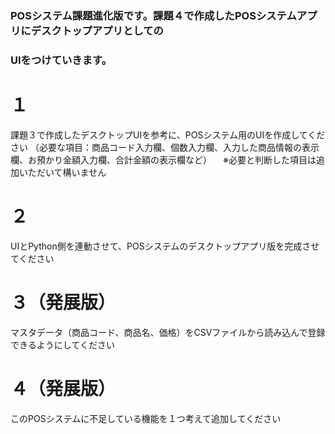 ### POSシステム課題進化版です。課題４で作成したPOSシステムアプリにデスクトップアプリとしての
### UIをつけていきます。


# １
課題３で作成したデスクトップUIを参考に、POSシステム用のUIを作成してください
（必要な項目：商品コード入力欄、個数入力欄、入力した商品情報の表示欄、お預かり金額入力欄、合計金額の表示欄など）
　※必要と判断した項目は追加いただいて構いません
 
# ２
UIとPython側を連動させて、POSシステムのデスクトップアプリ版を完成させてください

# ３（発展版）
マスタデータ（商品コード、商品名、価格）をCSVファイルから読み込んで登録できるようにしてください

# ４（発展版）
このPOSシステムに不足している機能を１つ考えて追加してください
